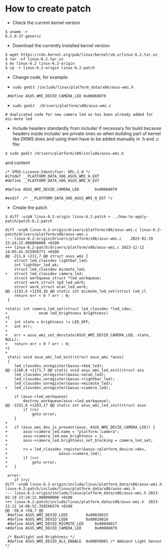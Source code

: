 # How to create patch

- Check the current kernel version

```
$ uname -r
6.2.0-37-generic
```

- Download the currently installed kernel version

```
$ wget https://cdn.kernel.org/pub/linux/kernel/v6.x/linux-6.2.tar.xz
$ tar -xf linux-6.2.tar.xz
$ mv linux-6.2 linux-6.2-origin
$ cp -r linux-6.2-origin linux-6.2-patch
```

- Change code, for example:

 - `sudo gedit /include/linux/platform_data/x86/asus-wmi.h`
```
 #define ASUS_WMI_DEVID_CAMERA_LED 0x00060079
```

 - `sudo gedit  /drivers/platform/x86/asus-wmi.c`

```
# duplicated code for new camera led as has been already added for mic-mute led
```

- Include headers standardly from include/ if necessary for build because headers inside include/ are private ones so when building part of kernel like DKMS does and using them have to be added manually in .h and .c file:

```
$ sudo gedit /drivers/platform/x86/include/asus-wmi.h
```

and content

```
/* SPDX-License-Identifier: GPL-2.0 */
#ifndef __PLATFORM_DATA_X86_ASUS_WMI_H_EXT
#define __PLATFORM_DATA_X86_ASUS_WMI_H_EXT

#define ASUS_WMI_DEVID_CAMERA_LED		0x00060079

#endif	/* __PLATFORM_DATA_X86_ASUS_WMI_H_EXT */
```

- Create the patch

```
$ diff -urpN linux-6.2-origin linux-6.2-patch > ../how-to-apply-patch/patch-6.2.patch
```

```
diff -urpN linux-6.2-origin/drivers/platform/x86/asus-wmi.c linux-6.2-patch/drivers/platform/x86/asus-wmi.c
--- linux-6.2-origin/drivers/platform/x86/asus-wmi.c	2023-02-19 23:24:22.000000000 +0100
+++ linux-6.2-patch/drivers/platform/x86/asus-wmi.c	2023-12-12 14:05:41.925958771 +0100
@@ -211,6 +211,7 @@ struct asus_wmi {
 	struct led_classdev lightbar_led;
 	int lightbar_led_wk;
 	struct led_classdev micmute_led;
+	struct led_classdev camera_led;
 	struct workqueue_struct *led_workqueue;
 	struct work_struct tpd_led_work;
 	struct work_struct wlan_led_work;
@@ -1153,6 +1154,16 @@ static int micmute_led_set(struct led_cl
 	return err < 0 ? err : 0;
 }

+static int camera_led_set(struct led_classdev *led_cdev,
+			   enum led_brightness brightness)
+{
+	int state = brightness != LED_OFF;
+	int err;
+
+	err = asus_wmi_set_devstate(ASUS_WMI_DEVID_CAMERA_LED, state, NULL);
+	return err < 0 ? err : 0;
+}
+
 static void asus_wmi_led_exit(struct asus_wmi *asus)
 {
 	led_classdev_unregister(&asus->kbd_led);
@@ -1160,6 +1171,7 @@ static void asus_wmi_led_exit(struct asu
 	led_classdev_unregister(&asus->wlan_led);
 	led_classdev_unregister(&asus->lightbar_led);
 	led_classdev_unregister(&asus->micmute_led);
+	led_classdev_unregister(&asus->camera_led);

 	if (asus->led_workqueue)
 		destroy_workqueue(asus->led_workqueue);
@@ -1251,6 +1263,17 @@ static int asus_wmi_led_init(struct asus
 		if (rv)
 			goto error;
 	}
+	
+	if (asus_wmi_dev_is_present(asus, ASUS_WMI_DEVID_CAMERA_LED)) {
+		asus->camera_led.name = "platform::camera";
+		asus->camera_led.max_brightness = 1;
+		asus->camera_led.brightness_set_blocking = camera_led_set;
+
+		rv = led_classdev_register(&asus->platform_device->dev,
+						&asus->camera_led);
+		if (rv)
+			goto error;
+	}
 
 error:
 	if (rv)
diff -urpN linux-6.2-origin/include/linux/platform_data/x86/asus-wmi.h linux-6.2-patch/include/linux/platform_data/x86/asus-wmi.h
--- linux-6.2-origin/include/linux/platform_data/x86/asus-wmi.h	2023-02-19 23:24:22.000000000 +0100
+++ linux-6.2-patch/include/linux/platform_data/x86/asus-wmi.h	2023-12-12 14:08:52.358596576 +0100
@@ -50,6 +50,7 @@
 #define ASUS_WMI_DEVID_LED5		0x00020015
 #define ASUS_WMI_DEVID_LED6		0x00020016
 #define ASUS_WMI_DEVID_MICMUTE_LED		0x00040017
+#define ASUS_WMI_DEVID_CAMERA_LED		0x00060079

 /* Backlight and Brightness */
 #define ASUS_WMI_DEVID_ALS_ENABLE	0x00050001 /* Ambient Light Sensor */
```

